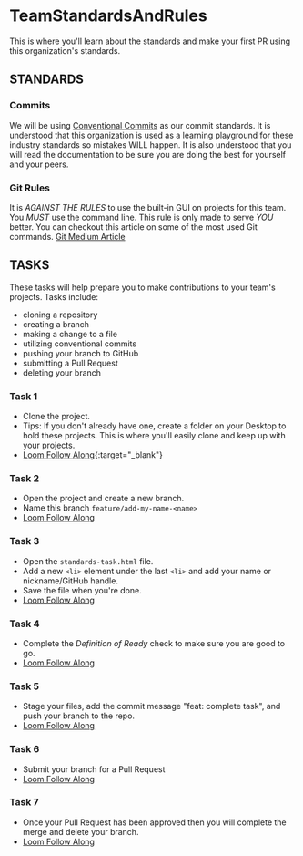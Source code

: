# TeamStandardsAndRules
This is where you'll learn about the standards and make your first PR using this organization's standards.

## STANDARDS
### Commits
We will be using [Conventional Commits](https://www.conventionalcommits.org/en/v1.0.0/) as our commit standards.
It is understood that this organization is used as a learning playground for these industry standards so mistakes WILL happen.
It is also understood that you will read the documentation to be sure you are doing the best for yourself and your peers.

### Git Rules
It is *AGAINST THE RULES* to use the built-in GUI on projects for this team. You *MUST* use the command line. This rule is only made to serve *YOU* better.
You can checkout this article on some of the most used Git commands. [Git Medium Article](https://brandonblankenstein.medium.com/can-i-use-the-built-in-git-gui-in-vs-code-89546cf9c7a)

## TASKS
These tasks will help prepare you to make contributions to your team's projects.
Tasks include:
- cloning a repository
- creating a branch
- making a change to a file
- utilizing conventional commits
- pushing your branch to GitHub
- submitting a Pull Request
- deleting your branch

### Task 1
- Clone the project.
- Tips: If you don't already have one, create a folder on your Desktop to hold these projects. This is where you'll easily clone and keep up with your projects.
- [Loom Follow Along](https://www.loom.com/share/24c909ee1a104d6f9f1332d91d796d93){:target="_blank"}

### Task 2
- Open the project and create a new branch.
- Name this branch `feature/add-my-name-<name>`
- [Loom Follow Along](https://www.loom.com/share/69914989d7da4f6badc99b0928e4d56b)

### Task 3
- Open the `standards-task.html` file.
- Add a new `<li>` element under the last `<li>` and add your name or nickname/GitHub handle.
- Save the file when you're done.
- [Loom Follow Along](https://www.loom.com/share/a1aa9337fece474c83a5d4da87ff2dfa)

### Task 4
- Complete the *Definition of Ready* check to make sure you are good to go.
- [Loom Follow Along](https://www.loom.com/share/fbdf10a0e6374439b4e47d1363ad5d6b)

### Task 5
- Stage your files, add the commit message "feat: complete task", and push your branch to the repo.
- [Loom Follow Along](https://www.loom.com/share/1b9efb41afd348758f298bb4d78836c0)

### Task 6
- Submit your branch for a Pull Request
- [Loom Follow Along](https://www.loom.com/share/6071b5a172d5430bb4f4a4acd6cab08a)

### Task 7
- Once your Pull Request has been approved then you will complete the merge and delete your branch.
- [Loom Follow Along](https://www.loom.com/share/a0bdd60780524a67b8cf54305ddac423)
